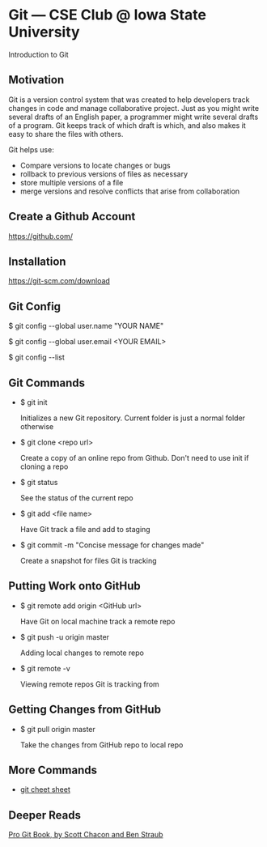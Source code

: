 # Git — CSE Club @ Iowa State University

Introduction to Git

## Motivation

Git is a version control system that was created to help developers
track changes in code and manage collaborative project.
Just as you might write several drafts of an English paper, a
programmer might write several drafts of a program. Git keeps
track of which draft is which, and also makes it easy to share the
files with others.

Git helps use: 
- Compare versions to locate changes or bugs
- rollback to previous versions of files as necessary
- store multiple versions of a file
- merge versions and resolve conflicts that arise from collaboration

## Create a Github Account

https://github.com/

## Installation

https://git-scm.com/download

## Git Config

$ git config --global user.name "YOUR NAME"

$ git config --global user.email \<YOUR EMAIL\>

$ git config --list 

## Git Commands

- $ git init

  Initializes a new Git repository. Current folder is just a normal folder otherwise


- $ git clone \<repo url\>

  Create a copy of an online repo from Github. Don't need to use init if cloning a repo


- $ git status

  See the status of the current repo


- $ git add \<file name\>

  Have Git track a file and add <file name> to staging


- $ git commit -m "Concise message for changes made"

  Create a snapshot for files Git is tracking


## Putting Work onto GitHub

- $ git remote add origin \<GitHub url\>

  Have Git on local machine track a remote repo


- $ git push -u origin master

  Adding local changes to remote repo


- $ git remote -v
  
  Viewing remote repos Git is tracking from
  
  
## Getting Changes from GitHub

- $ git pull origin master

  Take the changes from GitHub repo to local repo
  
## More Commands
- [git cheet sheet](https://education.github.com/git-cheat-sheet-education.pdf)
  
## Deeper Reads
   [Pro Git Book, by Scott Chacon and Ben Straub](https://git-scm.com/book/)

